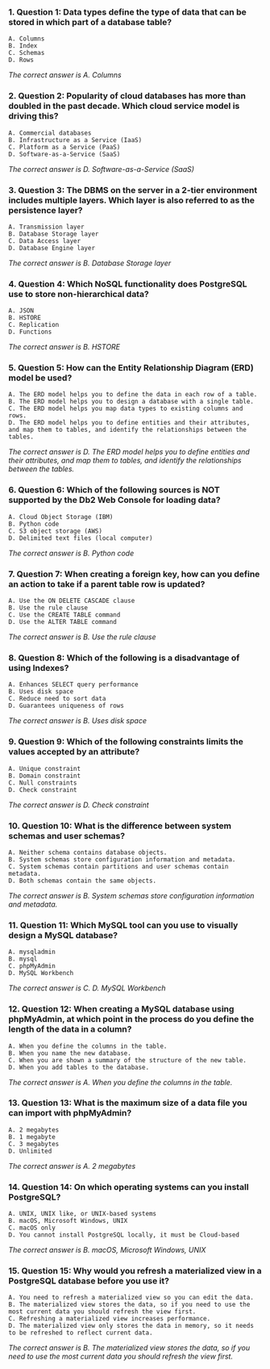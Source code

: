 ### 1. Question 1: Data types define the type of data that can be stored in which part of a database table? 
    A. Columns
    B. Index 
    C. Schemas
    D. Rows 

_The correct answer is A. Columns_
### 2. Question 2: Popularity of cloud databases has more than doubled in the past decade. Which cloud service model is driving this? 
    A. Commercial databases
    B. Infrastructure as a Service (IaaS) 
    C. Platform as a Service (PaaS)
    D. Software-as-a-Service (SaaS)

_The correct answer is D. Software-as-a-Service (SaaS)_
### 3. Question 3: The DBMS on the server in a 2-tier environment includes multiple layers. Which layer is also referred to as the persistence layer? 
    A. Transmission layer
    B. Database Storage layer
    C. Data Access layer
    D. Database Engine layer 

_The correct answer is B. Database Storage layer_
### 4. Question 4: Which NoSQL functionality does PostgreSQL use to store non-hierarchical data? 
    A. JSON
    B. HSTORE
    C. Replication
    D. Functions

_The correct answer is B. HSTORE_
### 5. Question 5:  How can the Entity Relationship Diagram (ERD) model be used? 
    A. The ERD model helps you to define the data in each row of a table.
    B. The ERD model helps you to design a database with a single table.
    C. The ERD model helps you map data types to existing columns and rows.
    D. The ERD model helps you to define entities and their attributes, and map them to tables, and identify the relationships between the tables.

_The correct answer is D. The ERD model helps you to define entities and their attributes, and map them to tables, and identify the relationships between the tables._
### 6. Question 6: Which of the following sources is NOT supported by the Db2 Web Console for loading data? 
    A. Cloud Object Storage (IBM)
    B. Python code
    C. S3 object storage (AWS) 
    D. Delimited text files (local computer)

_The correct answer is B. Python code_
### 7. Question 7: When creating a foreign key, how can you define an action to take if a parent table row is updated? 
    A. Use the ON DELETE CASCADE clause
    B. Use the rule clause
    C. Use the CREATE TABLE command
    D. Use the ALTER TABLE command

_The correct answer is B. Use the rule clause_
### 8. Question 8: Which of the following is a disadvantage of using Indexes? 
    A. Enhances SELECT query performance
    B. Uses disk space
    C. Reduce need to sort data 
    D. Guarantees uniqueness of rows

_The correct answer is B. Uses disk space_
### 9. Question 9: Which of the following constraints limits the values accepted by an attribute? 
    A. Unique constraint 
    B. Domain constraint
    C. Null constraints
    D. Check constraint

_The correct answer is D. Check constraint_
### 10. Question 10: What is the difference between system schemas and user schemas? 
    A. Neither schema contains database objects.
    B. System schemas store configuration information and metadata.
    C. System schemas contain partitions and user schemas contain metadata.
    D. Both schemas contain the same objects.

_The correct answer is B. System schemas store configuration information and metadata._
### 11. Question 11: Which MySQL tool can you use to visually design a MySQL database? 
    A. mysqladmin
    B. mysql 
    C. phpMyAdmin
    D. MySQL Workbench

_The correct answer is C. D. MySQL Workbench_
### 12. Question 12: When creating a MySQL database using phpMyAdmin, at which point in the process do you define the length of the data in a column? 
    A. When you define the columns in the table.
    B. When you name the new database. 
    C. When you are shown a summary of the structure of the new table. 
    D. When you add tables to the database.

_The correct answer is A. When you define the columns in the table._
### 13. Question 13: What is the maximum size of a data file you can import with phpMyAdmin? 
    A. 2 megabytes
    B. 1 megabyte 
    C. 3 megabytes
    D. Unlimited

_The correct answer is A. 2 megabytes_
### 14. Question 14: On which operating systems can you install PostgreSQL? 
    A. UNIX, UNIX like, or UNIX-based systems
    B. macOS, Microsoft Windows, UNIX 
    C. macOS only
    D. You cannot install PostgreSQL locally, it must be Cloud-based

_The correct answer is B. macOS, Microsoft Windows, UNIX_
### 15. Question 15: Why would you refresh a materialized view in a PostgreSQL database before you use it? 
    A. You need to refresh a materialized view so you can edit the data.
    B. The materialized view stores the data, so if you need to use the most current data you should refresh the view first. 
    C. Refreshing a materialized view increases performance.
    D. The materialized view only stores the data in memory, so it needs to be refreshed to reflect current data.

_The correct answer is B. The materialized view stores the data, so if you need to use the most current data you should refresh the view first._
